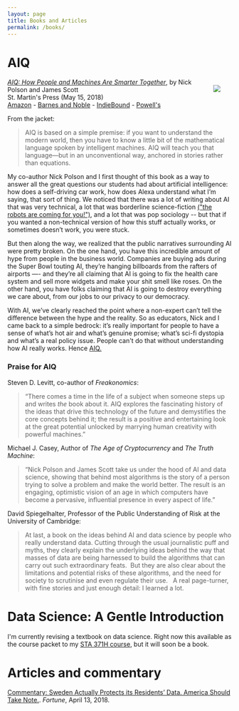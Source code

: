 ```yaml
---
layout: page
title: Books and Articles
permalink: /books/
---
```


# AIQ

<img src="{{ site.baseurl }}/assets/img/posts/AIQ_cover_medium.png" ALIGN="right" style="margin:15px 25px"/>

[_AIQ: How People and Machines Are Smarter Together_](https://us.macmillan.com/books/9781250182159), by Nick Polson and James Scott   
St. Martin's Press (May 15, 2018)  
[Amazon](https://www.amazon.com/dp/1250182158?tag=macmillan-20) - [Barnes and Noble](https://www.barnesandnoble.com/w/aiq-nick-polson/1126974730#/) - [IndieBound](https://www.indiebound.org/book/9781250182159)  - [Powell's](http://www.powells.com/book/aiq-how-people-machines-are-smarter-together-9781250182159)  

From the jacket: 
> AIQ is based on a simple premise: if you want to understand the modern world, then you have to know a little bit of the mathematical language spoken by intelligent machines. AIQ will teach you that language―but in an unconventional way, anchored in stories rather than equations.

My co-author Nick Polson and I first thought of this book as a way to answer all the great questions our students had about artificial intelligence: how does a self-driving car work, how does Alexa understand what I’m saying, that sort of thing.  We noticed that there was a lot of writing about AI that was very technical, a lot that was borderline science-fiction [("the robots are coming for you!")](https://www.vanityfair.com/news/2017/03/elon-musk-billion-dollar-crusade-to-stop-ai-space-x), and a lot that was pop sociology -- but that if you wanted a non-technical version of how this stuff actually works, or sometimes doesn’t work, you were stuck.

But then along the way, we realized that the public narratives surrounding AI were pretty broken.  On the one hand, you have this incredible amount of hype from people in the business world.  Companies are buying ads during the Super Bowl touting AI, they’re hanging billboards from the rafters of airports —- and they’re all claiming that AI is going to fix the health care system and sell more widgets and make your shit smell like roses.  On the other hand, you have folks claiming that AI is going to destroy everything we care about, from our jobs to our privacy to our democracy.

With AI, we’ve clearly reached the point where a non-expert can’t tell the difference between the hype and the reality.  So as educators, Nick and I came back to a simple bedrock: it’s really important for people to have a sense of what’s hot air and what’s genuine promise; what’s sci-fi dystopia and what’s a real policy issue. People can't do that without understanding how AI really works.  Hence [AIQ.](https://www.amazon.com/dp/1250182158?tag=macmillan-20)  


### Praise for AIQ

Steven D. Levitt, co-author of _Freakonomics_:  
> “There comes a time in the life of a subject when someone steps up and writes _the_ book about it. AIQ explores the fascinating history of the ideas that drive this technology of the future and demystifies the core concepts behind it; the result is a positive and entertaining look at the great potential unlocked by marrying human creativity with powerful machines.”


Michael J. Casey, Author of _The Age of Cryptocurrency_ and _The Truth Machine_:  
> “Nick Polson and James Scott take us under the hood of AI and data science, showing that behind most algorithms is the story of a person trying to solve a problem and make the world better. The result is an engaging, optimistic vision of an age in which computers have become a pervasive, influential presence in every aspect of life.”


David Spiegelhalter, Professor of the Public Understanding of Risk at the University of Cambridge:  
> At last, a book on the ideas behind AI and data science by people who really understand data. Cutting through the usual journalistic puff and myths, they clearly explain the underlying ideas behind the way that masses of data are being harnessed to build the algorithms that can carry out such extraordinary feats.  But they are also clear about the limitations and potential risks of these algorithms, and the need for society to scrutinise and even regulate their use.   A real page-turner, with fine stories and just enough detail: I learned a lot.


# Data Science: A Gentle Introduction  

I'm currently revising a textbook on data science.  Right now this available as the course packet to my [STA 371H course](https://jgscott.github.io/STA371H_Spring2018/resources/), but it will soon be a book.  


# Articles and commentary

[Commentary: Sweden Actually Protects its Residents’ Data. America Should Take Note.](http://fortune.com/2018/04/13/facebook-mark-zuckerberg-data-privacy-sweden/). _Fortune_, April 13, 2018.  

